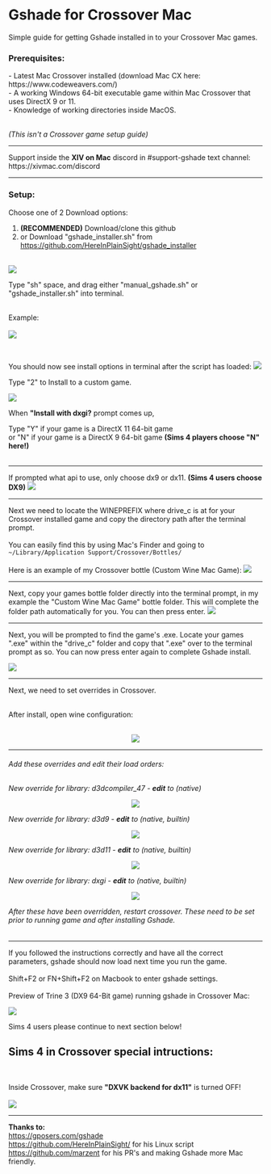 # Gshade for Crossover Mac
Simple guide for getting Gshade installed in to your Crossover Mac games.

<h3>Prerequisites:</h3>
- Latest Mac Crossover installed (download Mac CX here: https://www.codeweavers.com/)<br>
- A working Windows 64-bit executable game within Mac Crossover that uses DirectX 9 or 11. <br>
- Knowledge of working directories inside MacOS.<br><br>

<i>(This isn't a Crossover game setup guide)</i><br>
<hr>
Support inside the <b>XIV on Mac</B> discord in #support-gshade text channel: https://xivmac.com/discord
<hr>

<h3>Setup:</h3>

Choose one of 2 Download options:<br>
1)  <b>(RECOMMENDED)</b> Download/clone this github<br>
2)  or Download "gshade_installer.sh" from https://github.com/HereInPlainSight/gshade_installer<br><br>


<img src="/gh images/first.png"></a> </p>

Type "sh" space, and drag either "manual_gshade.sh" or "gshade_installer.sh" into terminal. <br><br>

Example:<br><br>
<img src="/gh images/kik.gif"></a> </p><br>


You should now see install options in terminal after the script has loaded:
<img src="/gh images/install1.png"></a> </p>


Type "2" to Install to a custom game.<br>

<img src="/gh images/customgame.png"></a> </p>

When <b>"Install with dxgi?</b> prompt comes up,<br>

Type "Y" if your game is a DirectX 11 64-bit game <br>
or "N" if your game is a DirectX 9 64-bit game <b>(Sims 4 players choose "N" here!)</b><br><br>

<hr>

If prompted what api to use, only choose dx9 or dx11. <b>(Sims 4 users choose DX9)</b>
<img src="/gh images/dx.png"></a> </p>

<hr>

Next we need to locate the WINEPREFIX where drive_c is at for your Crossover installed game and copy the directory path after the terminal prompt.<br><br>
You can easily find this by using Mac's Finder and going to ```~/Library/Application Support/Crossover/Bottles/```<br><br>
Here is an example of my Crossover bottle (Custom Wine Mac Game):
<img src="/gh images/drivec.png"></a> </p>

<hr>

Next, copy your games bottle folder directly into the terminal prompt, in my example the "Custom Wine Mac Game" bottle folder. This will complete the folder path automatically for you. You can then press enter.
<img src="/gh images/drivecpath.png"></a> </p>

<hr>

Next, you will be prompted to find the game's .exe. Locate your games ".exe" within the "drive_c" folder and copy that ".exe" over to the terminal prompt as so. You can now press enter again to complete Gshade install.

<img src="/gh images/exe.png"></a> </p>

<hr>

Next, we need to set overrides in Crossover.<br><br>

After install, open wine configuration:</h6>
<br><br>
<p align="center"> 
<img src="https://i.imgur.com/oBp3UPL.png">
</p>

------------------------------------------------------------------------------------------------------------
<h6>Add these overrides and edit their load orders:<b5>
<br><br>

New override for library: d3dcompiler_47 - <b>edit</b> to (native)
  <p align="center"> 
<img src="/gh images/over1.png"></a> 
</p>

New override for library: d3d9 - <b>edit</b> to (native, builtin)
  <p align="center"> 
<img src="/gh images/over2.png"></a> 
</p>

New override for library: d3d11 - <b>edit</b> to (native, builtin)
  <p align="center"> 
<img src="/gh images/over3.png"></a> 
</p>

New override for library: dxgi - <b>edit</b> to (native, builtin)
  <p align="center"> 
<img src="/gh images/over4.png"></a> 
</p>


After these have been overridden, restart crossover. These need to be set prior to running game and after installing Gshade.</h6></div>

<hr>

If you followed the instructions correctly and have all the correct parameters, gshade should now load next time you run the game.<br><br>
Shift+F2 or FN+Shift+F2 on Macbook to enter gshade settings.<br><br>
Preview of Trine 3 (DX9 64-Bit game) running gshade in Crossover Mac: 

<img src="/gh images/trine2.png"></a> </p>

Sims 4 users please continue to next section below!

<h2>Sims 4 in Crossover special intructions:</h2><br>

Inside Crossover, make sure <b>"DXVK backend for dx11"</b> is turned OFF!<br><br>
<img src="/gh images/sims4.png"></a> </p>

<hr>

<b>Thanks to:</b><br> 
https://gposers.com/gshade <br>
https://github.com/HereInPlainSight/ for his Linux script<br>
https://github.com/marzent for his PR's and making Gshade more Mac friendly.
